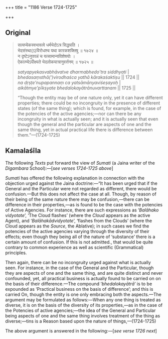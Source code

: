 +++
title = "1186 Verse 1724-1725"

+++
## Original 
>
> सत्यप्येकस्वभावत्वे धर्मभेदोऽत्र सिद्ध्यति ।  
> भेदसंस्था(ऽ)विरोधश्च यथा कारकशक्तिषु ॥ १७२४ ॥  
> न दृष्टेऽनुपपन्नं च यत्सामान्यविशेषयोः ।  
> ऐकात्म्येऽपीक्ष्यते भेदलोकयात्रानुवर्त्तनम् ॥ १७२५ ॥ 
>
> *satyapyekasvabhāvatve dharmabhedo'tra siddhyati* \|  
> *bhedasaṃsthā(')virodhaśca yathā kārakaśaktiṣu* \|\| 1724 \|\|  
> *na dṛṣṭe'nupapannaṃ ca yatsāmānyaviśeṣayoḥ* \|  
> *aikātmye'pīkṣyate bhedalokayātrānuvarttanam* \|\| 1725 \|\| 
>
> “Though the entity may be of one nature only, yet it can have different properties; there could be no incongruity in the presence of different states (of the same thing); which is found, for example, in the case of the potencies of the active agencies;—nor can there be any incongruity in what is actually seen; and it is actually seen that even though the general and the particular are aspects of one and the same thing, yet in actual practical life there is difference between them.”—(1724-1725)



## Kamalaśīla

The following *Texts* put forward the view of *Sumati* (a Jaina writer of the *Digambara* School):—[*see verses 1724-1725 above*]

*Sumati* has offered the following explanation in connection with the objection urged against the Jaina doctrine:—“It has been urged that if the General and the Particular were not regarded as different, there would be confusion.—But this does not affect the case at all. Though, by reason of their being of the same nature there may be confusion,—there can be difference in their properties,—as is found to be the case with the potencies of Active Agencies. For instance, there are such expressions as ‘*Balāhako vidyotate*’, ‘The Cloud flashes’ (where the *Cloud* appears as the active Agent), and ‘*Balāhakādvidyotate*’, ‘flashes from the Clouds’ (where the Cloud appears as the *Source*, the Ablative); in such cases we find the potencies of the active agencies varying through the diversity of their effects; even though they being all of the nature of ‘substance’ there is a certain amount of confusion. If this is not admitted., that would be quite contrary to common experience as well as scientific (Grammatical) principles.

Then again, there can be no incongruity urged against what is actually seen. For instance, in the case of the General and the Particular, though they are aspects of one and the same thing, and are quite distinct and never confounded, yet, all practical business is actually found to be carried on on the basis of their difference.—The compound ‘*bhedalokayātrā*’ is to be expounded as ‘Practical business on the basis of difference’; and this is carried On, though the entity is one only embracing both the aspects.—The argument may be formulated as follows:—When any one thing is treated as diverse, it is on the basis of the diversity of its properties,—as in the case of the Potencies of active agencies;—the idea of the General and Particular being aspects of one and the same thing involves treatment of the thing as diverse;—tins is a Reason based upon the nature of things,—(1724-1725)

The above argument is answered in the following:—[*see verse 1726 next*]


